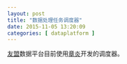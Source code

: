 ```yaml
--- 
layout: post
title: "数据处理任务调度器"
date: 2015-11-05 13:20:09
categories: [ dataplatform ]
---
```


[友盟][umeng]数据平台目前使用[章炎][dirlt]开发的调度器。

<!-- more -->


[umeng]:    http://www.umeng.com/
[dirlt]:    http://dirlt.com/
